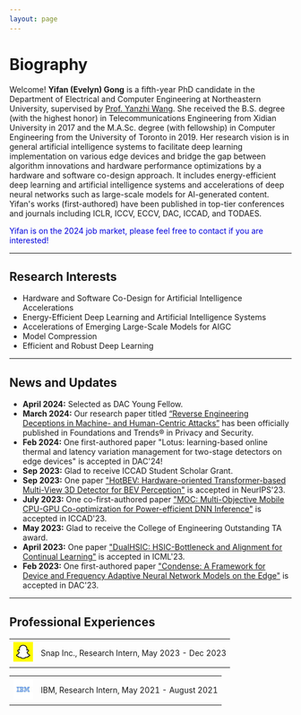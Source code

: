```yaml
---
layout: page
---
```


# Biography

Welcome! **Yifan (Evelyn) Gong** is a fifth-year PhD candidate in the Department of Electrical and Computer Engineering at Northeastern University, supervised by [Prof. Yanzhi Wang](https://web.northeastern.edu/yanzhiwang/#_ga=2.133348103.863566394.1694570386-1581901161.1692209067). She received the B.S. degree (with the highest honor) in Telecommunications Engineering from Xidian University in 2017 and the M.A.Sc. degree (with fellowship) in Computer Engineering from the University of Toronto in 2019. Her research vision is in general artificial intelligence systems to facilitate deep learning implementation on various edge devices and bridge the gap between algorithm innovations and hardware performance optimizations by a hardware and software co-design approach. It includes energy-efficient deep learning and artificial intelligence systems and accelerations of deep neural networks such as large-scale models for AI-generated content. Yifan's works (first-authored) have been published in top-tier conferences and journals including ICLR, ICCV, ECCV, DAC, ICCAD, and TODAES. 

<font color="#0000dd">Yifan is on the 2024 job market, please feel free to contact if you are interested!</font>

---
## Research Interests

- Hardware and Software Co-Design for Artificial Intelligence Accelerations
- Energy-Efficient Deep Learning and Artificial Intelligence Systems
- Accelerations of Emerging Large-Scale Models for AIGC
- Model Compression
- Efficient and Robust Deep Learning


---


## News and Updates
- **April 2024:** Selected as DAC Young Fellow.
- **March 2024:** Our research paper titled [“Reverse Engineering Deceptions in Machine- and Human-Centric Attacks”](https://www.nowpublishers.com/article/Details/SEC-039) has been officially published in Foundations and Trends® in Privacy and Security.
- **Feb 2024:** One first-authored paper "Lotus: learning-based online thermal and latency variation management for two-stage detectors on edge devices" is accepted in DAC'24!
- **Sep 2023:** Glad to receive ICCAD Student Scholar Grant.
- **Sep 2023:** One paper ["HotBEV: Hardware-oriented Transformer-based Multi-View 3D Detector for BEV Perception"](https://openreview.net/pdf?id=3Cj67k38st) is accepted in NeurIPS'23.
- **July 2023:** One co-first-authored paper ["MOC: Multi-Objective Mobile CPU-GPU Co-optimization for Power-efficient DNN Inference"](https://ieeexplore.ieee.org/abstract/document/10323882) is accepted in ICCAD'23.
- **May 2023:** Glad to receive the College of Engineering Outstanding TA award.
- **April 2023:** One paper ["DualHSIC: HSIC-Bottleneck and Alignment for Continual Learning"](https://arxiv.org/pdf/2305.00380.pdf) is accepted in ICML'23.
- **Feb 2023:** One first-authored paper ["Condense: A Framework for Device and Frequency Adaptive Neural Network Models on the Edge"](https://ieeexplore.ieee.org/abstract/document/10247713) is accepted in DAC'23.

---

## Professional Experiences

<div align="left">
<table rules="none">
<tr>
<td>
  <img src="images/snap_logo.jpeg" style="zoom:35%"  alt="图片名称"/>
</td>
<td>
  <p> Snap Inc., Research Intern, May 2023 - Dec 2023  </p>
  <p> </p>
</td>
</tr>
</table>    
</div>

<div align="left">
<table rules="none">
<tr>
<td>
  <img src="images/ibm_logo.jpeg" style="zoom:35%"  alt="图片名称"/>

</td>
<td>
  <p> IBM,  Research Intern, May 2021 - August 2021 </p>
  <p> </p>
</td>
</tr>
</table>    
</div>



<br>



